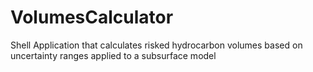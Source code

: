 # VolumesCalculator
Shell Application that calculates risked hydrocarbon volumes based on uncertainty ranges applied to a subsurface model
